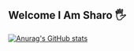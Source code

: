 ## Welcome I Am Sharo 🖐

[![Anurag's GitHub stats](https://github-readme-stats.vercel.app/api?username=sharo-cod&show_icons=true)](https://github.com/sharo-cod/github-readme-stats&show_icons=true)
